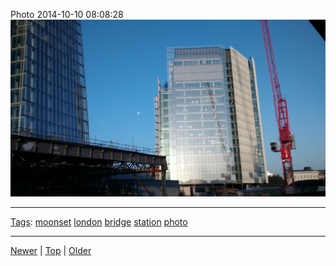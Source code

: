 <!--
title: Photo 2014-10-10 08
date: 2020-06-28T14:55:35.559Z
tags: moonset, london, bridge, station, photo
-->








Photo 2014-10-10 08:08:28
![](99632990707-0.jpg)

<!--BOTTOM-POST-NAVIGATION-->
---

[Tags](tags.md): [moonset](tag-moonset.md) [london](tag-london.md) [bridge](tag-bridge.md) [station](tag-station.md) [photo](tag-photo.md)

---

[Newer](99480402257.md) | [Top](index.md) | [Older](99641002932.md)